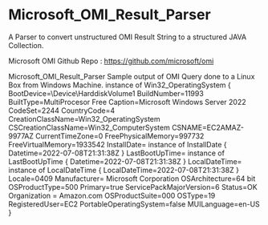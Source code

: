 # Microsoft_OMI_Result_Parser
A Parser to convert unstructured OMI Result String to a structured JAVA Collection.

Microsoft OMI Github Repo : https://github.com/microsoft/omi

Microsoft_OMI_Result_Parser
  Sample output of OMI Query done to a Linux Box from Windows Machine.
   instance of Win32_OperatingSystem
   {
   BootDevice=\Device\HarddiskVolume1
   BuildNumber=11993
   BuiltType=MultiProcesor Free
   Caption=Microsoft Windows Server 2022
   CodeSet=2244
   CountryCode=4
   CreationClassName=Win32_OperatingSystem
   CSCreationClassName=Win32_ComputerSystem
   CSNAME=EC2AMAZ-9977AZ
   CurrentTimeZone=0
   FreePhysicalMemory=997732
   FreeVirtualMemory=1933542
   InstallDate= instance of InstallDate
   {
   Datetime=2022-07-08T21:31:38Z
   }
   LastBootUpTime= instance of LastBootUpTime
   {
   Datetime=2022-07-08T21:31:38Z
   }
   LocalDateTime= instance of LocalDateTime
   {
   LocalDateTime=2022-07-08T21:31:38Z
   }
   Locale=0409
   Manufacturer= Microsoft Corporation
   OSArchitecture=64 bit
   OSProductType=500
   Primary=true
   ServicePackMajorVersion=6
   Status=OK
   Organization = Amazon.com
   OSProductSuite=000
   OSType=19
   RegisteredUser=EC2
   PortableOperatingSystem=false
   MUILanguage=en-US
   }
